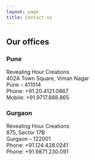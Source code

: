 ```yaml
---
layout: page
title: Contact us
---
```


<h2>Our offices</h2>

<div class="addresses">
  <div>
    <h3>Pune</h3>
    <div>
      Revealing Hour Creations<br/>
      402A Town Square, Viman Nagar<br/>
      Pune – 411014<br/>
      Phone: +91.20.4121.0867<br/>
      Mobile: +91.9717.888.865
    </div>
  </div>

  <div>
    <h3>Gurgaon</h3>
    <div>
      Revealing Hour Creations<br/>
      875, Sector 17B<br/>
      Gurgaon – 122001<br/>
      Phone: +91.124.428.0241<br/>
      Phone: +91.9871.230.091
    </div>
  </div>
</div>  
